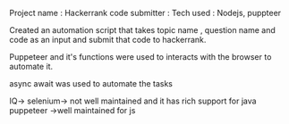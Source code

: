 Project name : Hackerrank code submitter :
Tech used : Nodejs, puppteer

Created an automation script that takes topic name , question name and code as an input and submit that code to hackerrank.

Puppeteer and it's functions were used to interacts with the browser to automate it.

async await was used to automate the tasks

IQ-> selenium-> not well maintained and it has rich support for java puppeteer ->well maintained for js
